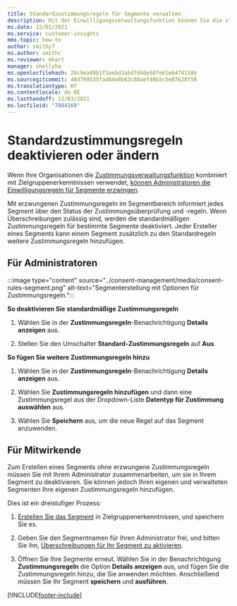 ```yaml
---
title: Standardzustimmungsregeln für Segmente verwalten
description: Mit der Einwilligungsverwaltungsfunktion können Sie die standardmäßigen Einwilligungsregeln deaktivieren oder ändern, wenn Überschreibungen aktiviert sind.
ms.date: 12/01/2021
ms.service: customer-insights
mms.topic: how-to
author: smithy7
ms.author: smithc
ms.reviewer: mhart
manager: shellyha
ms.openlocfilehash: 28c9ea49b1f3aebd3abd7d4de58fe61e6474158b
ms.sourcegitcommit: 48d799535fad84e8b63c80aef48b5c5e87628f58
ms.translationtype: HT
ms.contentlocale: de-DE
ms.lasthandoff: 12/03/2021
ms.locfileid: "7884169"
---
```

# <a name="disable-or-change-default-consent-rules"></a>Standardzustimmungsregeln deaktivieren oder ändern

Wenn Ihre Organisationen die [Zustimmungsverwaltungsfunktion](../consent-management/overview.md) kombiniert mit Zielgruppenerkenntnissen verwendet, [können Administratoren die Einwilligungsregeln für Segmente erzwingen](activate-consent.md). 

Mit erzwungenen Zustimmungsregeln im Segmentbereich informiert jedes Segment über den Status der Zustimmungsüberprüfung und -regeln. Wenn Überschreibungen zulässig sind, werden die standardmäßigen Zustimmungsregeln für bestimmte Segmente deaktiviert. Jeder Ersteller eines Segments kann einem Segment zusätzlich zu den Standardregeln weitere Zustimmungsregeln hinzufügen. 

## <a name="for-administrators"></a>Für Administratoren

:::image type="content" source="../consent-management/media/consent-rules-segment.png" alt-text="Segmenterstellung mit Optionen für Zustimmungsregeln.":::

**So deaktivieren Sie standardmäßige Zustimmungsregeln**

1. Wählen Sie in der **Zustimmungsregeln**-Benachrichtigung **Details anzeigen** aus. 

1. Stellen Sie den Umschalter **Standard-Zustimmungsregeln** auf **Aus**.

**So fügen Sie weitere Zustimmungsregeln hinzu**

1. Wählen Sie in der **Zustimmungsregeln**-Benachrichtigung **Details anzeigen** aus. 

1. Wählen Sie **Zustimmungsregeln hinzufügen** und dann eine Zustimmungsregel aus der Dropdown-Liste **Datentyp für Zustimmung auswählen** aus.

1. Wählen Sie **Speichern** aus, um die neue Regel auf das Segment anzuwenden.

## <a name="for-contributors"></a>Für Mitwirkende

Zum Erstellen eines Segments ohne erzwungene Zustimmungsregeln müssen Sie mit Ihrem Administrator zusammenarbeiten, um sie in Ihrem Segment zu deaktivieren. Sie können jedoch Ihren eigenen und verwalteten Segmenten Ihre eigenen Zustimmungsregeln hinzufügen.

Dies ist ein dreistufiger Prozess: 
1. [Erstellen Sie das Segment](segments.md) in Zielgruppenerkenntnissen, und speichern Sie es. 

1. Geben Sie den Segmentnamen für Ihren Administrator frei, und bitten Sie ihn, [Überschreibungen für Ihr Segment zu aktivieren](activate-consent.md). 

1. Öffnen Sie Ihre Segmente erneut. Wählen Sie in der Benachrichtigung **Zustimmungsregeln** die Option **Details anzeigen** aus, und fügen Sie die Zustimmungsregeln hinzu, die Sie anwenden möchten. Anschließend müssen Sie Ihr Segment **speichern** und **ausführen**.



[!INCLUDE[footer-include](../includes/footer-banner.md)] 
